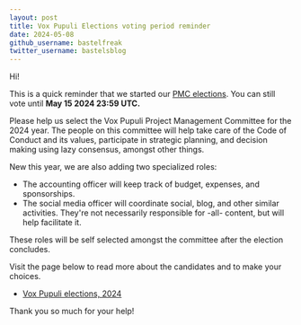 ```yaml
---
layout: post
title: Vox Pupuli Elections voting period reminder
date: 2024-05-08
github_username: bastelfreak
twitter_username: bastelsblog
---
```


Hi!

This is a quick reminder that we started our [PMC elections](https://voxpupuli.org/blog/2024/04/09/pmc-elections-voting-period/).
You can still vote until **May 15 2024 23:59 UTC.**

Please help us select the Vox Pupuli Project Management Committee for the 2024 year.
The people on this committee will help take care of the Code of Conduct and its
values, participate in strategic planning, and decision making using lazy consensus,
amongst other things.

New this year, we are also adding two specialized roles:

- The accounting officer will keep track of budget, expenses, and sponsorships.
- The social media officer will coordinate social, blog, and other similar activities.
  They're not necessarily responsible for -all- content, but will help facilitate it.

These roles will be self selected amongst the committee after the election concludes.

Visit the page below to read more about the candidates and to make your choices.

- [Vox Pupuli elections, 2024](https://civs1.civs.us/cgi-bin/vote.pl?id=E_c3a85d1acd3e9feb&akey=dc65601945c5628c)

Thank you so much for your help!
